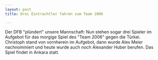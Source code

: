 ```yaml
---
layout: post
title: Drei Eintrachtler fahren zum Team 2006

---
```


Der DFB "plündert" unsere Mannschaft: Nun stehen sogar drei Spieler im Aufgebot für das morgige Spiel des "Team 2006" gegen die Türkei. Christoph stand von vornherein im Aufgebot, dann wurde Alex Meier nachnominiert und heute wurde auch noch Alexander Huber berufen. Das Spiel findet in Ankara statt.



